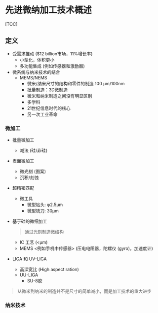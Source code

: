 # 先进微纳加工技术概述

[TOC]

## 定义

- 受需求推动 ($12 billion市场，11%增长率)
  - 小型化，体积更小
  - 多功能集成 (例如传感器和激励器)
- 微系统与纳米技术的结合
  - MEMS/NEMS
    - 微米/纳米尺寸的结构和零件的制造 100 μm/100nm
    - 批量制造：3D微制造
    - 微米和纳米制造之间没有明显区别
    - 多学科
    - 21世纪信息时代的核心
    - 另一次工业革命

### 微加工

- 批量微加工

  - 减法 (硅/非硅)

- 表面微加工

  - 微光刻 (图案)
  - 沉积/刻蚀

- 超精密匹配

  - 微工具
    - 微型钻头: φ2.5μm
    - 微型铣刀: 30μm

- 基于硅的微细加工

  > 通过光刻制造微结构

  - IC 工艺 (<μm)
  - MEMS <例如手机中传感器> (压电电阻器，陀螺仪 (gyro)，加速度计)

- LIGA 和 UV-LIGA

  - 高深宽比 (High aspect ration)
  - UU-LIGA
    - SU-8胶

> 从微米到纳米的制造并不是尺寸的简单减小，而是加工技术的重大进步

### 纳米技术